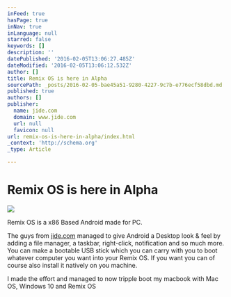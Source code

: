 ```yaml
---
inFeed: true
hasPage: true
inNav: true
inLanguage: null
starred: false
keywords: []
description: ''
datePublished: '2016-02-05T13:06:27.485Z'
dateModified: '2016-02-05T13:06:12.532Z'
author: []
title: Remix OS is here in Alpha
sourcePath: _posts/2016-02-05-bae45a51-9280-4227-9c7b-e776ecf58dbd.md
published: true
authors: []
publisher:
  name: jide.com
  domain: www.jide.com
  url: null
  favicon: null
url: remix-os-is-here-in-alpha/index.html
_context: 'http://schema.org'
_type: Article

---
```

# Remix OS is here in Alpha
![](https://webcdn.jide.com/jide_upload/2016_01/1453345938788_wliYEr_x86_banner.jpg)

Remix OS is a x86 Based Android made for PC. 

The guys from [jide.com][0] managed to give Android a Desktop look & feel by adding a file manager, a taskbar, right-click, notification and so much more. You can make a bootable USB stick which you can carry with you to boot whatever computer you want into your Remix OS. If you want you can of course also install it natively on you machine.

I made the effort and managed to now tripple boot my macbook with Mac OS, Windows 10 and Remix OS

[0]: http://www.jide.com/